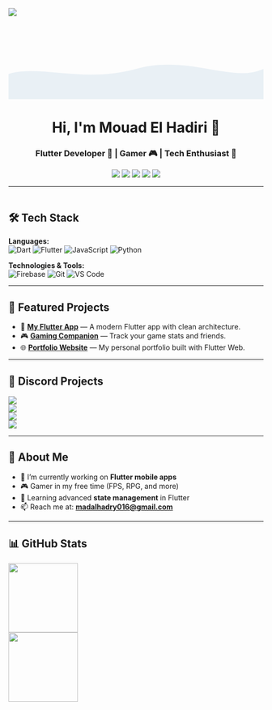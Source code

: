 [![](https://raw.githubusercontent.com/mouad-elhadiri/MOUAD-SET-/main/assets/profile.gif)](https://mouad-elhadiri.github.io/MOUAD-SET-/)

<!-- Animated subtle wave header without تغيير الألوان الأساسية -->

<div align="center" style="position: relative; overflow: hidden;">
  <svg xmlns="http://www.w3.org/2000/svg" viewBox="0 0 1200 150" preserveAspectRatio="none" style="width:100%; height:150px;">
    <path fill="#02569B" opacity="0.08">
      <animate attributeName="d" dur="6s" repeatCount="indefinite"
        values="
          M0,100 C150,80 350,120 600,90 C850,60 1050,120 1200,90 L1200,150 L0,150 Z;
          M0,110 C180,130 360,60 600,100 C840,140 1020,60 1200,100 L1200,150 L0,150 Z;
          M0,100 C150,80 350,120 600,90 C850,60 1050,120 1200,90 L1200,150 L0,150 Z"/>
    </path>
  </svg>
</div>

<h1 align="center">Hi, I'm Mouad El Hadiri 👋</h1>
<h3 align="center">Flutter Developer 🧠 | Gamer 🎮 | Tech Enthusiast 🚀</h3>

<p align="center">
  <a href="https://www.instagram.com/mou_a2d/"><img src="https://img.shields.io/badge/@mou_a2d-E4405F?style=for-the-badge&logo=instagram&logoColor=white" /></a>
  <a href="https://www.linkedin.com/in/%D9%85%D8%B9%D8%A7%D8%AF-%D8%A7%D9%84%D8%AD%D8%A7%D8%B6%D8%B1%D9%8A-b376b2379/"><img src="https://img.shields.io/badge/Mouad%20El%20Hadiri-0077B5?style=for-the-badge&logo=linkedin&logoColor=white" /></a>
  <a href="https://www.youtube.com/@mouad/videos"><img src="https://img.shields.io/badge/YouTube-Mouad-FF0000?style=for-the-badge&logo=youtube&logoColor=white" /></a>
  <a href="https://discord.gg/SG3ea8kMAG"><img src="https://img.shields.io/badge/Discord-5865F2?style=for-the-badge&logo=discord&logoColor=white" /></a>
  <a href="https://www.facebook.com/mo.d.391536?locale=ar_AR"><img src="https://img.shields.io/badge/Facebook-1877F2?style=for-the-badge&logo=facebook&logoColor=white" /></a>
</p>

---

<img src="https://media.giphy.com/media/3o7abKhOpu0NwenH3O/giphy.gif" width="100%" height="3px" />

## 🛠 Tech Stack

**Languages:**  
![Dart](https://img.shields.io/badge/-Dart-0175C2?&logo=dart&logoColor=white) ![Flutter](https://img.shields.io/badge/-Flutter-02569B?&logo=flutter&logoColor=white) ![JavaScript](https://img.shields.io/badge/-JavaScript-F7DF1E?&logo=JavaScript&logoColor=000) ![Python](https://img.shields.io/badge/-Python-3776AB?&logo=Python&logoColor=white)

**Technologies & Tools:**  
![Firebase](https://img.shields.io/badge/-Firebase-FFCA28?&logo=firebase&logoColor=000) ![Git](https://img.shields.io/badge/-Git-F05032?&logo=git&logoColor=white) ![VS Code](https://img.shields.io/badge/-VS%20Code-007ACC?&logo=visual-studio-code&logoColor=white)

---

## 🚀 Featured Projects

- 📱 **[My Flutter App](#)** — A modern Flutter app with clean architecture.  
- 🎮 **[Gaming Companion](#)** — Track your game stats and friends.  
- 🌐 **[Portfolio Website](#)** — My personal portfolio built with Flutter Web.

---

## 💬 Discord Projects

[![](https://img.shields.io/badge/-🤖%20Discord%20Bot%20Manager-000?style=flat&logo=discord)](https://github.com/username/discord-bot-manager)  
[![](https://img.shields.io/badge/-🎵%20Music%20Bot-000?style=flat&logo=discord)](https://github.com/username/discord-music-bot)  
[![](https://img.shields.io/badge/-🛡%20Moderation%20Bot-000?style=flat&logo=discord)](https://github.com/username/discord-moderation-bot)  
[![](https://img.shields.io/badge/-📊%20Stats%20Tracker-000?style=flat&logo=discord)](https://github.com/username/discord-stats-tracker)

---

## 🎯 About Me

- 🔭 I’m currently working on **Flutter mobile apps**  
- 🎮 Gamer in my free time (FPS, RPG, and more)  
- 🌱 Learning advanced **state management** in Flutter  
- 📫 Reach me at: **madalhadry016@gmail.com**

---

## 📊 GitHub Stats

<a href="#"><img height="137px" src="https://github-readme-stats.vercel.app/api?username=Mouad-El-Hadiri&hide_title=true&hide_border=true&show_icons=true&count_private=true&line_height=21&theme=tokyonight" /></a>  
<a href="#"><img height="137px" src="https://github-readme-stats.vercel.app/api/top-langs/?username=Mouad-El-Hadiri&layout=compact&langs_count=6&theme=tokyonight" /></a>


